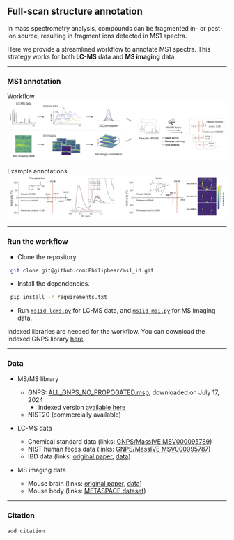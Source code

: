 ## Full-scan structure annotation

In mass spectrometry analysis, compounds can be fragmented in- or post-ion source, resulting in fragment ions detected in MS1 spectra.

Here we provide a streamlined workflow to annotate MS1 spectra. This strategy works for both **LC-MS** data and **MS imaging** data.

----------------

### MS1 annotation
Workflow
![Annotation workflow](fig/workflow.png)

Example annotations
![Example annotation](fig/eg_annotation.png)

----------------

### Run the workflow
- Clone the repository.
```bash
 git clone git@github.com:Philipbear/ms1_id.git
```
- Install the dependencies.
```bash
 pip install -r requirements.txt
```
- Run [`ms1id_lcms.py`](https://github.com/Philipbear/ms1_id/blob/main/ms1id_lcms.py) for LC-MS data, and [`ms1id_msi.py`](https://github.com/Philipbear/ms1_id/blob/main/ms1id_msi.py) for MS imaging data.

Indexed libraries are needed for the workflow. You can download the indexed GNPS library [here](https://github.com/Philipbear/ms1_id/releases/tag/v0.0.1).

----------------

### Data
- MS/MS library
  - GNPS: [ALL_GNPS_NO_PROPOGATED.msp](https://external.gnps2.org/gnpslibrary), downloaded on July 17, 2024
    - indexed version [available here](https://github.com/Philipbear/ms1_id/releases/tag/v0.0.1)
  - NIST20 (commercially available)

- LC-MS data
  - Chemical standard data (links: [GNPS/MassIVE MSV000095789](https://massive.ucsd.edu/ProteoSAFe/dataset.jsp?task=361b126b35f64bb89a99e7a9974cf8a7))
  - NIST human feces data (links: [GNPS/MassIVE MSV000095787](https://massive.ucsd.edu/ProteoSAFe/dataset.jsp?task=fa2bf73306ef4e7d89a3e3d3a4cb76d1))
  - IBD data (links: [original paper](https://www.nature.com/articles/s41586-019-1237-9), [data](https://www.metabolomicsworkbench.org/data/DRCCMetadata.php?Mode=Project&ProjectID=PR000639))

- MS imaging data
  - Mouse brain (links: [original paper](https://www.nature.com/articles/nmeth.4072), [data](https://www.ebi.ac.uk/metabolights/editor/MTBLS313))
  - Mouse body (links: [METASPACE dataset](https://metaspace2020.eu/dataset/2022-07-08_20h45m00s))

[//]: # (  - Mouse kidney &#40;links: [METASPACE dataset]&#40;https://metaspace2020.eu/dataset/2019-03-28_18h03m06s&#41;&#41;)
[//]: # (  - Mouse liver &#40;links: [METASPACE dataset]&#40;https://metaspace2020.eu/dataset/2017-02-23_09h51m18s&#41;&#41;)

----------------

### Citation
``
add citation
``